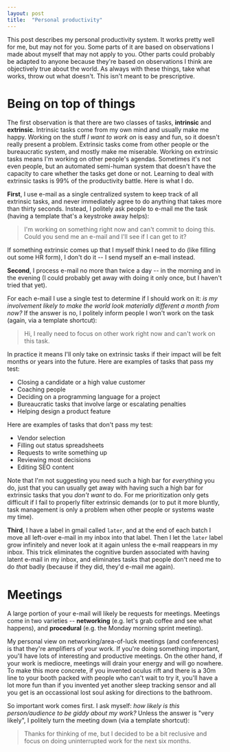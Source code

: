 ```yaml
---
layout: post
title:  "Personal productivity"
---
```


This post describes my personal productivity system. It works pretty
well for me, but may not for you. Some parts of it are based on
observations I made about myself that may not apply to you. Other
parts could probably be adapted to anyone because they're based on
observations I think are objectively true about the world. As always
with these things, take what works, throw out what doesn't. This isn't
meant to be prescriptive.

# Being on top of things

The first observation is that there are two classes of tasks,
__intrinsic__ and __extrinsic__. Intrinsic tasks come from my own mind
and usually make me happy. Working on the stuff _I want to work on_ is
easy and fun, so it doesn't really present a problem. Extrinsic tasks
come from other people or the bureaucratic system, and mostly make me
miserable. Working on extrinsic tasks means I'm working on other
people's agendas. Sometimes it's not even people, but an automated
semi-human system that doesn't have the capacity to care whether the
tasks get done or not. Learning to deal with extrinsic tasks is 99% of
the productivity battle. Here is what I do.

__First__, I use e-mail as a single centralized system to keep track
of all extrinsic tasks, and never immediately agree to do anything
that takes more than thirty seconds. Instead, I politely ask people to
e-mail me the task (having a template that's a keystroke away helps):

> I'm working on something right now and can't commit to doing
  this. Could you send me an e-mail and I'll see if I can get to it?

If something extrinsic comes up that I myself think I need to do (like
filling out some HR form), I don't do it -- I send myself an e-mail
instead.

__Second__, I process e-mail no more than twice a day -- in the
morning and in the evening (I could probably get away with doing it
only once, but I haven't tried that yet).

For each e-mail I use a single test to determine if I should work on
it: _is my involvement likely to make the world look materially
different a month from now?_ If the answer is no, I politely inform
people I won't work on the task (again, via a template shortcut):

> Hi, I really need to focus on other work right now and can't work on
  this task.

In practice it means I'll only take on extrinsic tasks if their impact
will be felt months or years into the future. Here are examples of
tasks that pass my test:

- Closing a candidate or a high value customer
- Coaching people
- Deciding on a programming language for a project
- Bureaucratic tasks that involve large or escalating penalties
- Helping design a product feature

Here are examples of tasks that don't pass my test:

- Vendor selection
- Filling out status spreadsheets
- Requests to write something up
- Reviewing most decisions
- Editing SEO content

Note that I'm not suggesting you need such a high bar for _everything_
you do, just that you can usually get away with having such a high bar
for extrinsic tasks that you _don't want_ to do. For me prioritization
only gets difficult if I fail to properly filter extrinsic demands (or
to put it more bluntly, task management is only a problem when other
people or systems waste my time).

__Third__, I have a label in gmail called `later`, and at the end of
each batch I move all left-over e-mail in my inbox into that
label. Then I let the `later` label grow infinitely and never look at
it again unless the e-mail reappears in my inbox. This trick
eliminates the cognitive burden associated with having latent e-mail
in my inbox, and eliminates tasks that people don't need me to do
*that* badly (because if they did, they'd e-mail me again).

# Meetings

A large portion of your e-mail will likely be requests for
meetings. Meetings come in two varieties -- __networking__ (e.g. let's
grab coffee and see what happens), and __procedural__ (e.g. the Monday
morning sprint meeting).

My personal view on networking/area-of-luck meetings (and conferences)
is that they're amplifiers of your work. If you're doing something
important, you'll have lots of interesting and productive meetings. On
the other hand, if your work is mediocre, meetings will drain your
energy and will go nowhere. To make this more concrete, if you
invented oculus rift and there is a 30m line to your booth packed with
people who can't wait to try it, you'll have a lot more fun than if
you invented yet another sleep tracking sensor and all you get is an
occassional lost soul asking for directions to the bathroom.

So important work comes first. I ask myself: _how likely is this
person/audience to be giddy about my work?_ Unless the answer is "very
likely", I politely turn the meeting down (via a template shortcut):

> Thanks for thinking of me, but I decided to be a bit reclusive and
  focus on doing uninterrupted work for the next six months.

